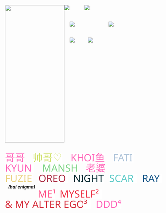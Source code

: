 <br><br><br><br><br>

<h5 align="left">
<img src="https://github.com/user-attachments/assets/d65cd818-2fc3-4150-9571-a73c3679f1fe" width="190" height="440" align="left"></img>
<img src="https://files.catbox.moe/clx4fb.png" width="auto" height="150" align="left"></img> <img src="https://github.com/user-attachments/assets/d65cd818-2fc3-4150-9571-a73c3679f1fe" width="50" height="2" align="left"> <img src="https://komarev.com/ghpvc/?username=tojifg&color=51291D&plastic&label=⠀FAN+COUNT⠀:&base=1000000000"></img><br>
  <br><br> <img src="https://github.com/user-attachments/assets/d65cd818-2fc3-4150-9571-a73c3679f1fe" width="1" height="2" align="left"> <a href="https://rentry.co/trendsetter"><img src="https://github.com/user-attachments/assets/2fbfc8b7-7381-4ea1-a5d3-507e874d9fc6" width="125" height="auto" align="left"></img></a> <img src="https://github.com/user-attachments/assets/d65cd818-2fc3-4150-9571-a73c3679f1fe" width="1" height="1" align="left"> <a href="https://toji.atabook.org"><img src="https://github.com/user-attachments/assets/95d10f49-586b-40e3-b25b-21cd90424db8" width="60" height="auto" align="left"></img></a><br><br><br>
  <img src="https://github.com/user-attachments/assets/d65cd818-2fc3-4150-9571-a73c3679f1fe" width="1" height="2" align="left"> <a href="https://rentry.co/spiritpact"><img src="https://github.com/user-attachments/assets/121dbffa-eb54-48b2-b034-78880d6b3cb9" width="60" height="auto" align="left"></img></a> <a href="https://guns.lol/bigbang"><img src="https://github.com/user-attachments/assets/7c18858b-a526-4789-a2c7-502b9a3f0e31" width="145" height="auto" align="left"></img></a><br><br><br><br>
  <br><br><br><br><br><br><br>
    <img src="https://files.catbox.moe/afmeb7.png" width="440" height="4"><br><br>
<a href="https://github.com/bathroombreak/"><img src="https://github.com/tojifg/tojifg/blob/5a5be3cd101e9262ebcb0ceac2aac0b1463bb281/harvey.svg"></img></a> ⠀⠀ <a href="https://github.com/9ANTZ/"><img src="https://github.com/tojifg/tojifg/blob/1ac1467468b88ea04a7784d9f257cdd8e46fb506/hc.svg"></img></a> ⠀⠀ <a href="https://github.com/10shadows/"><img src="https://github.com/tojifg/tojifg/blob/671a6bfeb6bb350fb555421c5e4bdf3a4c838cea/khoi.svg"></img></a> ⠀⠀ <a href="https://github.com/eatsleepedge/"><img src="https://github.com/tojifg/tojifg/blob/ba2d419aa9fe39c175401ac0d54e4ad6de9611a7/cati.svg"></img></a> ⠀⠀ <a href="https://github.com/blackbetta/"><img src="https://github.com/tojifg/tojifg/blob/f7aa2ff0a667954d3638dc1c678ecf2574411241/ky.svg"></a> ⠀⠀ <a href="https://github.com/vampaku/"><img src="https://github.com/tojifg/tojifg/blob/61d8d0e17e3674ac9bc3ea6ed3e9175823bae4e9/marsh.svg"></img></a> ⠀⠀ <a href="https://github.com/deepaffection/"><img src="https://github.com/tojifg/tojifg/blob/1701e536de13b7aa895152bf95bf61110f87e91b/shig.svg"></img></a>
<br><a href="https://github.com/fuziyamas/"><img src="https://github.com/tojifg/tojifg/blob/cf52f347a8b050e79653efa0566cd1775086d314/fuzi.svg"></img></a> ⠀ <a href="https://github.com/P5royal/"><img src="https://github.com/tojifg/tojifg/blob/767c42dfcbd7df33df4262e9a994f42c5d4458f0/reo.svg"></img></a> ⠀ <a href="https://github.com/njqh/"><img src="https://github.com/tojifg/tojifg/blob/c82718177463a7d56e71409288dbe187fdc405b2/night.svg"></img></a> ⠀ <a href="https://github.com/LoveCrime/"><img src="https://github.com/tojifg/tojifg/blob/6e0f5a80f27bac6e6f28aa82c13fae7bed6b8f89/scar.svg"></img></a> ⠀ <a href="https://github.com/9THNINJA/"><img src="https://github.com/tojifg/tojifg/blob/2e422999482fc8d325b901443554330cb76bdeb5/ray.svg"></img></a> ⠀(hai enigma)
<br>
<img src="https://github.com/user-attachments/assets/d65cd818-2fc3-4150-9571-a73c3679f1fe" width="105" height="2" align="left"><a href="https://github.com/junkshot/"><img src="https://github.com/tojifg/tojifg/blob/102dc725dcd57ba848aa6434e4f145e09f550811/zhustle.svg"></img></a> ⠀<a href="https://github.com/muje2014/"><img src="https://github.com/tojifg/tojifg/blob/c0399ca3d53246a69c625368400535f7605f99f2/zzhustle.svg"></img></a> ⠀<a href="https://github.com/pizzathrow/"><img src="https://github.com/tojifg/tojifg/blob/1ffca768fb40fbbc34bd0f899bea347bc6f54ede/zzzhustle.svg"></img></a> ⠀<a href="https://github.com/momoayase/"><img src="https://github.com/tojifg/tojifg/blob/b71726643c0b690bf881862b523047e4ce943410/zzzzhustle.svg"></img></a>

</h5>
<br>
